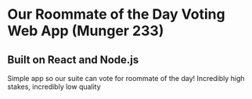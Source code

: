 # Our Roommate of the Day Voting Web App (Munger 233)
## Built on React and Node.js

Simple app so our suite can vote for roommate of the day!
Incredibly high stakes, incredibly low quality
